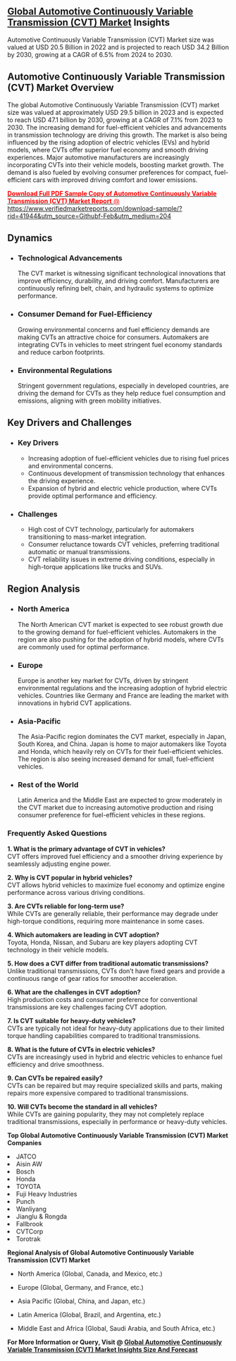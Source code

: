 <h2><a href="https://www.verifiedmarketreports.com/download-sample/?rid=41944&amp;utm_source=Githubf&amp;utm_medium=204" target="_blank">Global Automotive Continuously Variable Transmission (CVT) Market</a> Insights</h2><p>Automotive Continuously Variable Transmission (CVT) Market size was valued at USD 20.5 Billion in 2022 and is projected to reach USD 34.2 Billion by 2030, growing at a CAGR of 6.5% from 2024 to 2030.</p><p> <!DOCTYPE html> <html lang="en"> <head> <meta charset="UTF-8"> <meta name="viewport" content="width=device-width, initial-scale=1.0"> <meta name="description" content="Comprehensive analysis of the Automotive Continuously Variable Transmission (CVT) market, market value, dynamics, key drivers, challenges, and regional insights."> <meta name="keywords" content="Automotive CVT Market, CVT Market Size, Automotive Transmission, Key Drivers, Market Analysis, Regional Insights"> <title>Automotive Continuously Variable Transmission (CVT) Market Overview</title> </head> <body> <h2>Automotive Continuously Variable Transmission (CVT) Market Overview</h2> <p>The global Automotive Continuously Variable Transmission (CVT) market size was valued at approximately USD 29.5 billion in 2023 and is expected to reach USD 47.1 billion by 2030, growing at a CAGR of 7.1% from 2023 to 2030. The increasing demand for fuel-efficient vehicles and advancements in transmission technology are driving this growth. The market is also being influenced by the rising adoption of electric vehicles (EVs) and hybrid models, where CVTs offer superior fuel economy and smooth driving experiences. Major automotive manufacturers are increasingly incorporating CVTs into their vehicle models, boosting market growth. The demand is also fueled by evolving consumer preferences for compact, fuel-efficient cars with improved driving comfort and lower emissions.</p> <p><a href="#"><p><span class=""><span style="color: #ff0000;"><strong>Download Full PDF Sample Copy of Automotive Continuously Variable Transmission (CVT) Market Report</strong> @ </span><a href="https://www.verifiedmarketreports.com/download-sample/?rid=41944&amp;utm_source=Githubf-Feb&amp;utm_medium=204" target="_blank">https://www.verifiedmarketreports.com/download-sample/?rid=41944&amp;utm_source=Githubf-Feb&amp;utm_medium=204</a></span></p></a></p> <h2>Dynamics</h2> <ul> <li><h3>Technological Advancements</h3> The CVT market is witnessing significant technological innovations that improve efficiency, durability, and driving comfort. Manufacturers are continuously refining belt, chain, and hydraulic systems to optimize performance.</li> <li><h3>Consumer Demand for Fuel-Efficiency</h3> Growing environmental concerns and fuel efficiency demands are making CVTs an attractive choice for consumers. Automakers are integrating CVTs in vehicles to meet stringent fuel economy standards and reduce carbon footprints.</li> <li><h3>Environmental Regulations</h3> Stringent government regulations, especially in developed countries, are driving the demand for CVTs as they help reduce fuel consumption and emissions, aligning with green mobility initiatives.</li> </ul> <h2>Key Drivers and Challenges</h2> <ul> <li><h3>Key Drivers</h3> <ul> <li>Increasing adoption of fuel-efficient vehicles due to rising fuel prices and environmental concerns.</li> <li>Continuous development of transmission technology that enhances the driving experience.</li> <li>Expansion of hybrid and electric vehicle production, where CVTs provide optimal performance and efficiency.</li> </ul> </li> <li><h3>Challenges</h3> <ul> <li>High cost of CVT technology, particularly for automakers transitioning to mass-market integration.</li> <li>Consumer reluctance towards CVT vehicles, preferring traditional automatic or manual transmissions.</li> <li>CVT reliability issues in extreme driving conditions, especially in high-torque applications like trucks and SUVs.</li> </ul> </li> </ul> <h2>Region Analysis</h2> <ul> <li><h3>North America</h3> The North American CVT market is expected to see robust growth due to the growing demand for fuel-efficient vehicles. Automakers in the region are also pushing for the adoption of hybrid models, where CVTs are commonly used for optimal performance.</li> <li><h3>Europe</h3> Europe is another key market for CVTs, driven by stringent environmental regulations and the increasing adoption of hybrid electric vehicles. Countries like Germany and France are leading the market with innovations in hybrid CVT applications.</li> <li><h3>Asia-Pacific</h3> The Asia-Pacific region dominates the CVT market, especially in Japan, South Korea, and China. Japan is home to major automakers like Toyota and Honda, which heavily rely on CVTs for their fuel-efficient vehicles. The region is also seeing increased demand for small, fuel-efficient vehicles.</li> <li><h3>Rest of the World</h3> Latin America and the Middle East are expected to grow moderately in the CVT market due to increasing automotive production and rising consumer preference for fuel-efficient vehicles in these regions.</li> </ul> <h3>Frequently Asked Questions</h3> <p><strong>1. What is the primary advantage of CVT in vehicles?</strong><br>CVT offers improved fuel efficiency and a smoother driving experience by seamlessly adjusting engine power.</p> <p><strong>2. Why is CVT popular in hybrid vehicles?</strong><br>CVT allows hybrid vehicles to maximize fuel economy and optimize engine performance across various driving conditions.</p> <p><strong>3. Are CVTs reliable for long-term use?</strong><br>While CVTs are generally reliable, their performance may degrade under high-torque conditions, requiring more maintenance in some cases.</p> <p><strong>4. Which automakers are leading in CVT adoption?</strong><br>Toyota, Honda, Nissan, and Subaru are key players adopting CVT technology in their vehicle models.</p> <p><strong>5. How does a CVT differ from traditional automatic transmissions?</strong><br>Unlike traditional transmissions, CVTs don’t have fixed gears and provide a continuous range of gear ratios for smoother acceleration.</p> <p><strong>6. What are the challenges in CVT adoption?</strong><br>High production costs and consumer preference for conventional transmissions are key challenges facing CVT adoption.</p> <p><strong>7. Is CVT suitable for heavy-duty vehicles?</strong><br>CVTs are typically not ideal for heavy-duty applications due to their limited torque handling capabilities compared to traditional transmissions.</p> <p><strong>8. What is the future of CVTs in electric vehicles?</strong><br>CVTs are increasingly used in hybrid and electric vehicles to enhance fuel efficiency and drive smoothness.</p> <p><strong>9. Can CVTs be repaired easily?</strong><br>CVTs can be repaired but may require specialized skills and parts, making repairs more expensive compared to traditional transmissions.</p> <p><strong>10. Will CVTs become the standard in all vehicles?</strong><br>While CVTs are gaining popularity, they may not completely replace traditional transmissions, especially in performance or heavy-duty vehicles.</p> </body> </html> </p><p><strong>Top Global Automotive Continuously Variable Transmission (CVT) Market Companies</strong></p><div data-test-id=""><p><li>JATCO</li><li> Aisin AW</li><li> Bosch</li><li> Honda</li><li> TOYOTA</li><li> Fuji Heavy Industries</li><li> Punch</li><li> Wanliyang</li><li> Jianglu & Rongda</li><li> Fallbrook</li><li> CVTCorp</li><li> Torotrak</li></p><div><strong>Regional Analysis of&nbsp;Global Automotive Continuously Variable Transmission (CVT) Market</strong></div><ul><li dir="ltr"><p dir="ltr">North America&nbsp;(Global, Canada, and Mexico, etc.)</p></li><li dir="ltr"><p dir="ltr">Europe (Global, Germany, and France, etc.)</p></li><li dir="ltr"><p dir="ltr">Asia Pacific&nbsp;(Global, China, and Japan, etc.)</p></li><li dir="ltr"><p dir="ltr">Latin America&nbsp;(Global, Brazil, and Argentina, etc.)</p></li><li dir="ltr">Middle East and Africa&nbsp;(Global, Saudi Arabia, and South Africa, etc.)</li></ul><p><strong>For More Information or Query, Visit @&nbsp;</strong><strong><a href="https://www.verifiedmarketreports.com/product/global-automotive-continuously-variable-transmission-cvt-market-2019-by-manufacturers-regions-type-and-application-forecast-to-2024/?utm_source=Githubf&amp;utm_medium=204" target="_blank">Global Automotive Continuously Variable Transmission (CVT) Market Insights Size And Forecast</a></strong></p></div>
